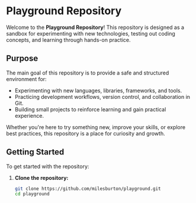 # Playground Repository

Welcome to the **Playground Repository**! This repository is designed as a sandbox for experimenting with new technologies, testing out coding concepts, and learning through hands-on practice.

## Purpose

The main goal of this repository is to provide a safe and structured environment for:
- Experimenting with new languages, libraries, frameworks, and tools.
- Practicing development workflows, version control, and collaboration in Git.
- Building small projects to reinforce learning and gain practical experience.

Whether you're here to try something new, improve your skills, or explore best practices, this repository is a place for curiosity and growth.

## Getting Started

To get started with the repository:

1. **Clone the repository:**
   ```bash
   git clone https://github.com/milesburton/playground.git
   cd playground

